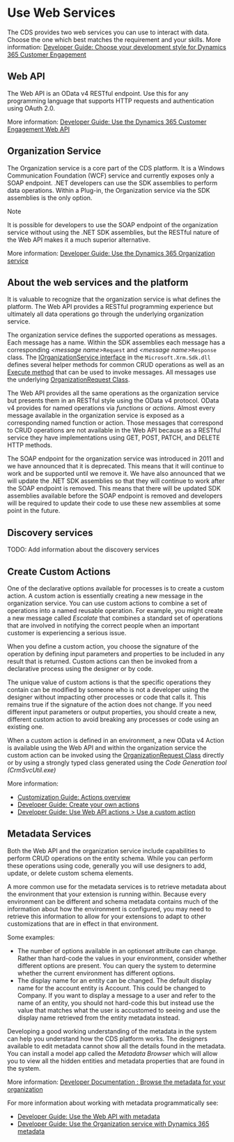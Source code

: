 # Use Web Services

The CDS provides two web services you can use to interact with data. Choose the one which best matches the requirement and your skills. More information: [Developer Guide: Choose your development style for Dynamics 365 Customer Engagement](/dynamics365/customer-engagement/developer/choose-development-style)

## Web API
The Web API is an OData v4 RESTful endpoint. Use this for any programming language that supports HTTP requests and authentication using OAuth 2.0.

More information: [Developer Guide: Use the Dynamics 365 Customer Engagement Web API](/dynamics365/customer-engagement/developer/use-microsoft-dynamics-365-web-api)

## Organization Service

The Organization service is a core part of the CDS platform. It is a Windows Communication Foundation (WCF) service and currently exposes only a SOAP endpoint. 
.NET developers can use the SDK assemblies to perform data operations. Within a Plug-in, the Organization service via the SDK assemblies is the only option.
> [!NOTE]
> It is possible for developers to use the SOAP endpoint of the organization service without using the .NET SDK assemblies, but the RESTful nature of the Web API makes it a much superior alternative.

More information: [Developer Guide: Use the Dynamics 365 Organization service](/dynamics365/customer-engagement/developer/use-microsoft-dynamics-365-organization-service)

## About the web services and the platform

It is valuable to recognize that the organization service is what defines the platform. The Web API provides a RESTful programming experience but ultimately all data operations go through the underlying organization service. 

The organization service defines the supported operations as messages. Each message has a name. Within the SDK assemblies each message has a corresponding *&lt;message name&gt;*`Request` and *&lt;message name&gt;*`Response` class. The [IOrganizationService interface](/dotnet/api/microsoft.xrm.sdk.iorganizationservice) in the `Microsoft.Xrm.Sdk.dll` defines several helper methods for common CRUD operations as well as an [Execute method](/dotnet/api/microsoft.xrm.sdk.iorganizationservice.execute) that can be used to invoke messages. All messages use the underlying [OrganizationRequest Class](/dotnet/api/microsoft.xrm.sdk.organizationrequest).

The Web API provides all the same operations as the organization service but presents them in an RESTful style using the OData v4 protocol. OData v4 provides for named operations via *functions* or *actions*. Almost every message available in the organization service is exposed as a corresponding named function or action. Those messages that correspond to CRUD operations are not available in the Web API because as a RESTful service they have implementations using GET, POST, PATCH, and DELETE HTTP methods.

The SOAP endpoint for the organization service was introduced in 2011 and we have announced that it is deprecated. This means that it will continue to work and be supported until we remove it. We have also announced that we will update the .NET SDK assemblies so that they will continue to work after the SOAP endpoint is removed. This means that there will be updated SDK assemblies available before the SOAP endpoint is removed and developers will be required to update their code to use these new assemblies at some point in the future.

## Discovery services
TODO: Add information about the discovery services

## Create Custom Actions

One of the declarative options available for processes is to create a custom action. A custom action is essentially creating a new message in the organization service. You can use custom actions to combine a set of operations into a named reusable operation. For example, you might create a new message called *Escalate* that combines a standard set of operations that are involved in notifying the correct people when an important customer is experiencing a serious issue.

When you define a custom action, you choose the signature of the operation by defining input parameters and properties to be included in any result that is returned. Custom actions can then be invoked from a declarative process using the designer or by code. 

The unique value of custom actions is that the specific operations they contain can be modified by someone who is not a developer using the designer without impacting other processes or code that calls it.  This remains true if the signature of the action does not change. If you need different input parameters or output properties, you should create a new, different custom action to avoid breaking any processes or code using an existing one.

When a custom action is defined in an environment, a new OData v4 Action is available using the Web API and within the organization service the custom action can be invoked using the [OrganizationRequest Class](/dotnet/api/microsoft.xrm.sdk.organizationrequest) directly or by using a strongly typed class generated using the *Code Generation tool (CrmSvcUtil.exe)*

More information: 
- [Customization Guide: Actions overview](/dynamics365/customer-engagement/customize/actions)
- [Developer Guide: Create your own actions](/dynamics365/customer-engagement/developer/create-own-actions)
- [Developer Guide: Use Web API actions > Use a custom action](/dynamics365/customer-engagement/developer/webapi/use-web-api-actions#use-a-custom-action)

## Metadata Services

Both the Web API and the organization service include capabilities to perform CRUD operations on the entity schema. While you can perform these operations using code, generally you will use designers to add, update, or delete custom schema elements.

A more common use for the metadata services is to retrieve metadata about the environment that your extension is running within. Because every environment can be different and schema metadata contains much of the information about how the environment is configured, you may need to retrieve this information to allow for your extensions to adapt to other customizations that are in effect in that environment.

Some examples:
- The number of options available in an optionset attribute can change. Rather than hard-code the values in your environment, consider whether different options are present. You can query the system to determine whether the current environment has different options.
- The display name for an entity can be changed. The default display name for the account entity is Account. This could be changed to Company. If you want to display a message to a user and refer to the name of an entity, you should not hard-code this but instead use the value that matches what the user is accustomed to seeing and use the display name retrieved from the entity metadata instead.

Developing a good working understanding of the metadata in the system can help you understand how the CDS platform works. The designers available to edit metadata cannot show all the details found in the metadata. You can install a model app called the *Metadata Browser* which will allow you to view all the hidden entities and metadata properties that are found in the system. 

More information: [Developer Documentation : Browse the metadata for your organization](/dynamics365/customer-engagement/developer/browse-your-metadata)

For more information about working with metadata programmatically see:
- [Developer Guide: Use the Web API with metadata](/dynamics365/customer-engagement/developer/webapi/use-web-api-metadata)
- [Developer Guide: Use the Organization service with Dynamics 365 metadata](/dynamics365/customer-engagement/developer/org-service/use-organization-service-metadata)
